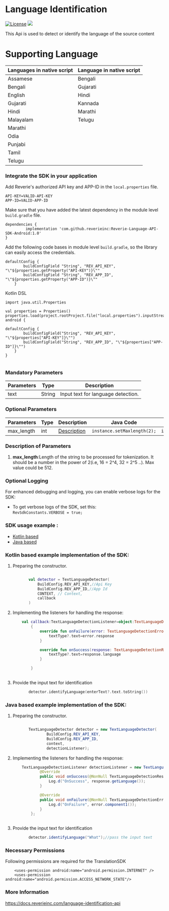 # Language Identification
[![License](https://img.shields.io/badge/License-Apache%202.0-blue.svg)](https://opensource.org/licenses/Apache-2.0)
[![](https://jitpack.io/v/reverieinc/Reverie-Language-API-SDK-Android.svg)](https://jitpack.io/#reverieinc/Reverie-Language-API-SDK-Android)

This Api is used to detect or identify the language of the source content

# Supporting Language

| Languages in native script | Language in native script | 
|----------------------------|---------------------------|
| Assamese                   | Bengali                   | 
| Bengali                    | Gujarati                  | 
| English                    | Hindi                     | 
| Gujarati                   | Kannada                   | 
| Hindi                      | Marathi                   |   
| Malayalam                  | Telugu                    | 
| Marathi                    |                           |
| Odia                       |                           |
| Punjabi                    |                           |
| Tamil                      |                           |
| Telugu                     |                           |

### Integrate the SDK in your application

Add Reverie's authorized API key and APP-ID in the `local.properties` file.
```
API-KEY=VALID-API-KEY
APP-ID=VALID-APP-ID
```

Make sure that you have added the latest dependency in the module level `build.gradle` file.

```
dependencies {
         implementation 'com.github.reverieinc:Reverie-Language-API-SDK-Android:1.0'
}
```


Add the following code bases in module level `build.gradle`, so the library can easily access the credentials.
```
defaultConfig {
        buildConfigField "String", "REV_API_KEY", "\"${properties.getProperty("API-KEY")}\""
        buildConfigField "String", "REV_APP_ID", "\"${properties.getProperty("APP-ID")}\""
    }
```
Kotlin DSL
```
import java.util.Properties

val properties = Properties()
properties.load(project.rootProject.file("local.properties").inputStream()
android {

defaultConfig {
        buildConfigField("String", "REV_API_KEY", "\"${properties["API-KEY"]}\"")
        buildConfigField("String", "REV_APP_ID", "\"${properties["APP-ID"]}\"")
    }
}


```
### Mandatory Parameters
| Parameters | Type    | Description                        |
|------------|---------|------------------------------------|
| text       | String  | Input text for language detection. |

### Optional Parameters
| Parameters | Type | Description                               | Java Code                   | Kotlin Code            |  
|------------|------|-------------------------------------------|-----------------------------|------------------------|
| max_length | int  | [Description](#Description-of-Parameters) | `instance.setMaxlength(2);` | `instance.maxlength=2` |

### Description of Parameters
1. **max_length**:Length of the string to be processed for tokenization. It should be a number in the power of 2(i.e, 16 = 2^4, 32 = 2^5 ..). Max value could be 512.


### Optional Logging
For enhanced debugging and logging, you can enable verbose logs for the SDK:
- To get verbose logs of the SDK, set this:  
  `RevSdkConstants.VERBOSE = true;`

### SDK usage example :
- [Kotlin based](#kotlin-based-example-implementation-of-the-sdk)
- [Java based](#java-based-example-implementation-of-the-sdk)

### Kotlin based example implementation of the SDK:

1. Preparing the constructor.
     ```kotlin 
     
            val detector = TextLanguageDetector(
                BuildConfig.REV_API_KEY,//Api Key
                BuildConfig.REV_APP_ID,//App Id
                CONTEXT, // Context,
                callback
            )
 

      ```
2. Implementing the listeners for handling the response:
    ```kotlin 
        val callback:TextLanguageDetectionListener=object:TextLanguageDetectionListener
            {
                override fun onFailure(error: TextLanguageDetectionError) {
                    textType?.text=error.response
                }

                override fun onSuccess(response: TextLanguageDetectionResult) {
                    textType?.text=response.language
                }

            }
                
    ```
   
3. Provide the input text for identification
    ```kotlin
           detector.identifyLanguage(enterText?.text.toString())
    ````

### Java based example implementation of the SDK:

1. Preparing the constructor.
     ```java 
     
            TextLanguageDetector detector = new TextLanguageDetector(
                    BuildConfig.REV_API_KEY,
                    BuildConfig.REV_APP_ID,
                    context,
                    detectionListener);
 

      ```
2. Implementing the listeners for handling the response:
    ```java 
        TextLanguageDetectionListener detectionListener = new TextLanguageDetectionListener() {
                @Override
                public void onSuccess(@NonNull TextLanguageDetectionResult response) {
                    Log.d("OnSuccess", response.getLanguage());
                }

                @Override
                public void onFailure(@NonNull TextLanguageDetectionError error) {
                    Log.d("OnFailure", error.component1());
                }
            };
                
    ```

3. Provide the input text for identification
    ```java
           detector.identifyLanguage("What");//pass the input text 
    ````


 ### Necessary Permissions
Following permissions are required for the TranslationSDK
```manifest
    <uses-permission android:name="android.permission.INTERNET" />
    <uses-permission  android:name="android.permission.ACCESS_NETWORK_STATE"/>
```
### More Information
https://docs.reverieinc.com/language-identification-api 
